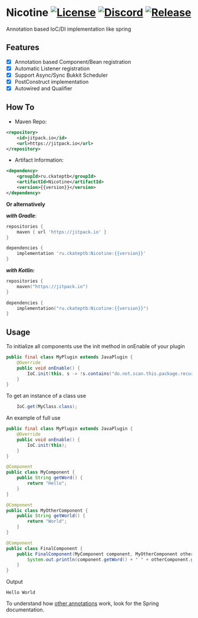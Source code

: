 Nicotine [![License](https://img.shields.io/github/license/CKATEPTb/Nicotine)](https://github.com/CKATEPTb/Nicotine/blob/master/LICENSE)
[![Discord](https://img.shields.io/discord/925686623222505482.svg?label=&logo=discord&logoColor=ffffff&color=7389D8&labelColor=6A7EC2)](https://discord.gg/P7FaqjcATp)
[![Release](https://jitpack.io/v/ru.ckateptb/Nicotine.svg)](https://jitpack.io/#ru.ckateptb/Nicotine)
===========

Annotation based IoC/DI implementation like spring

Features
------
- [x] Annotation based Component/Bean registration
- [x] Automatic Listener registration
- [x] Support Async/Sync Bukkit Scheduler
- [x] PostConstruct implementation
- [x] Autowired and Qualifier

How To
------
* Maven Repo:
```xml
<repository>
    <id>jitpack.io</id>
    <url>https://jitpack.io</url>
</repository>
```
* Artifact Information:
```xml
<dependency>
    <groupId>ru.ckateptb</groupId>
    <artifactId>Nicotine</artifactId>
    <version>{{version}}</version>
</dependency>
 ```

**Or alternatively**

***with Gradle***:
```groovy
repositories {
    maven { url 'https://jitpack.io' }
}

dependencies {
    implementation 'ru.ckateptb:Nicotine:{{version}}'
}
```
***with Kotlin:***
```kotlin
repositories {
    maven("https://jitpack.io")
}

dependencies {
    implementation("ru.ckateptb:Nicotine:{{version}}")
}
```

Usage
------

To initialize all components use the init method in onEnable of your plugin

```java
public final class MyPlugin extends JavaPlugin {
    @Override
    public void onEnable() {
        IoC.init(this, s -> !s.contains("do.not.scan.this.package.recursive") && !s.contains("do.not.scan.other.package.recursive"));
    }
}
```

To get an instance of a class use

```java
    IoC.get(MyClass.class);
```

An example of full use

```java
public final class MyPlugin extends JavaPlugin {
    @Override
    public void onEnable() {
        IoC.init(this);
    }
}

@Component
public class MyComponent {
    public String getWord() {
        return "Hello";
    }
}

@Component
public class MyOtherComponent {
    public String getWorld() {
        return "World";
    }
}

@Component
public class FinalComponent {
    public FinalComponent(MyComponent component, MyOtherComponent otherComponent) {
        System.out.println(component.getWord() + " " + otherComponent.getWorld());
    }
}
```

Output

```text
Hello World
```

To understand how [other annotations](https://github.com/CKATEPTb/Nicotine/tree/master/src/main/java/ru/ckateptb/nicotine/annotation) work, look for the Spring documentation.